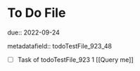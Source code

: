 # To Do File

due:: 2022-09-24

metadatafield:: todoTestFile_923_48

- [ ] Task of todoTestFile_923 1 [[Query me]]
